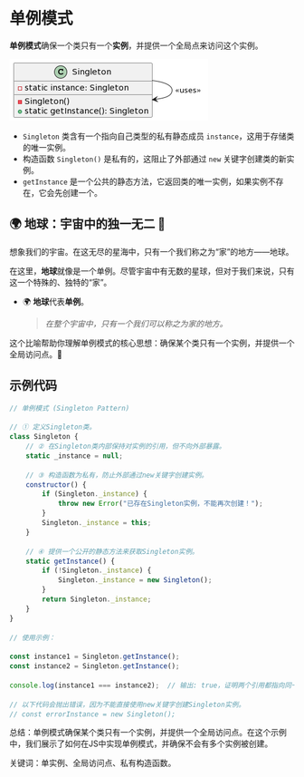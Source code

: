 # 单例模式

**单例模式**确保一个类只有一个**实例**，并提供一个全局点来访问这个实例。

![](img/20231011143219.png)
- `Singleton` 类含有一个指向自己类型的私有静态成员 `instance`，这用于存储类的唯一实例。
- 构造函数 `Singleton()` 是私有的，这阻止了外部通过 `new` 关键字创建类的新实例。
- `getInstance` 是一个公共的静态方法，它返回类的唯一实例，如果实例不存在，它会先创建一个。

## 🌍 地球：宇宙中的独一无二 🌌

想象我们的宇宙。在这无尽的星海中，只有一个我们称之为“家”的地方——地球。

在这里，**地球**就像是一个单例。尽管宇宙中有无数的星球，但对于我们来说，只有这一个特殊的、独特的“家”。

- 🌍 **地球**代表**单例**。
  > _在整个宇宙中，只有一个我们可以称之为家的地方。_

这个比喻帮助你理解单例模式的核心思想：确保某个类只有一个实例，并提供一个全局访问点。🌟

## 示例代码

```javascript
// 单例模式 (Singleton Pattern)

// ① 定义Singleton类。
class Singleton {
    // ② 在Singleton类内部保持对实例的引用，但不向外部暴露。
    static _instance = null;

    // ③ 构造函数为私有，防止外部通过new关键字创建实例。
    constructor() {
        if (Singleton._instance) {
            throw new Error("已存在Singleton实例，不能再次创建！");
        }
        Singleton._instance = this;
    }

    // ④ 提供一个公开的静态方法来获取Singleton实例。
    static getInstance() {
        if (!Singleton._instance) {
            Singleton._instance = new Singleton();
        }
        return Singleton._instance;
    }
}

// 使用示例：

const instance1 = Singleton.getInstance();
const instance2 = Singleton.getInstance();

console.log(instance1 === instance2);  // 输出: true，证明两个引用都指向同一个实例。

// 以下代码会抛出错误，因为不能直接使用new关键字创建Singleton实例。
// const errorInstance = new Singleton();

```

总结：单例模式确保某个类只有一个实例，并提供一个全局访问点。在这个示例中，我们展示了如何在JS中实现单例模式，并确保不会有多个实例被创建。

关键词：单实例、全局访问点、私有构造函数。
